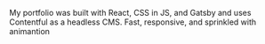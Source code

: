 My portfolio was built with React, CSS in JS, and Gatsby and uses Contentful as a headless CMS. Fast, responsive, and sprinkled with animantion
